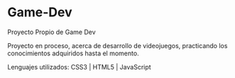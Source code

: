 # Game-Dev
Proyecto Propio de Game Dev

Proyecto en proceso, acerca de desarrollo de videojuegos, practicando los conocimientos adquiridos hasta el momento.

Lenguajes utilizados: CSS3 | HTML5 | JavaScript 
